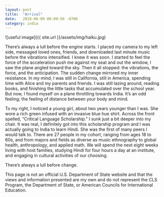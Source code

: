 ```yaml
---
layout: post
title:  "Arrival"
date:   2018-06-09 00:09:50 -0700
category: india
---
```


![useful image]({{ site.url }}/assets/img/haiku.jpg)

There’s always a lull before the engine starts. I placed my camera to my left side, messaged loved ones, friends, and downloaded last minute music before the vibrations intensified. I knew it was soon. I started to feel the force of the acceleration push me against my seat and out the window, I saw the plane angled toward the sky. Then it all stopped: the vibrations, the force, and the anticipation. The sudden change mirrored my inner resistance. In my mind, I was still in California, still in America, spending time with Alice and my parents and friends. I was still lazing around, reading books, and finishing the little tasks that accumulated over the school year. But now, I found myself on a plane throttling towards India. It’s an odd feeling; the feeling of distance between your body and mind.

To my right, I noticed a young girl, about two years younger than I was. She wore a rich green infused with an invasive blue hue shirt. Across the front spelled, “Critical Language Scholarship.” I sunk just a bit deeper into my chair. It was real, I definitely got into this scholarship program and I was actually going to India to learn Hindi. She was the first of many peers I would talk to. There are 27 people in my cohort, ranging from ages 18 to 60s, and from majors and fields as diverse as music ethnography to global health, anthropology, and applied math. We will spend the next eight weeks living with host families, studying Hindi for four hours a day at an institute, and engaging in cultural activities of our choosing.

There’s always a lull before change.

This page is not an official U.S. Department of State website and that the views and information presented are my own and do not represent the CLS Program, the Department of State, or American Councils for International Education.
